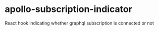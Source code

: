 # apollo-subscription-indicator
React hook indicating whether graphql subscription is connected or not
